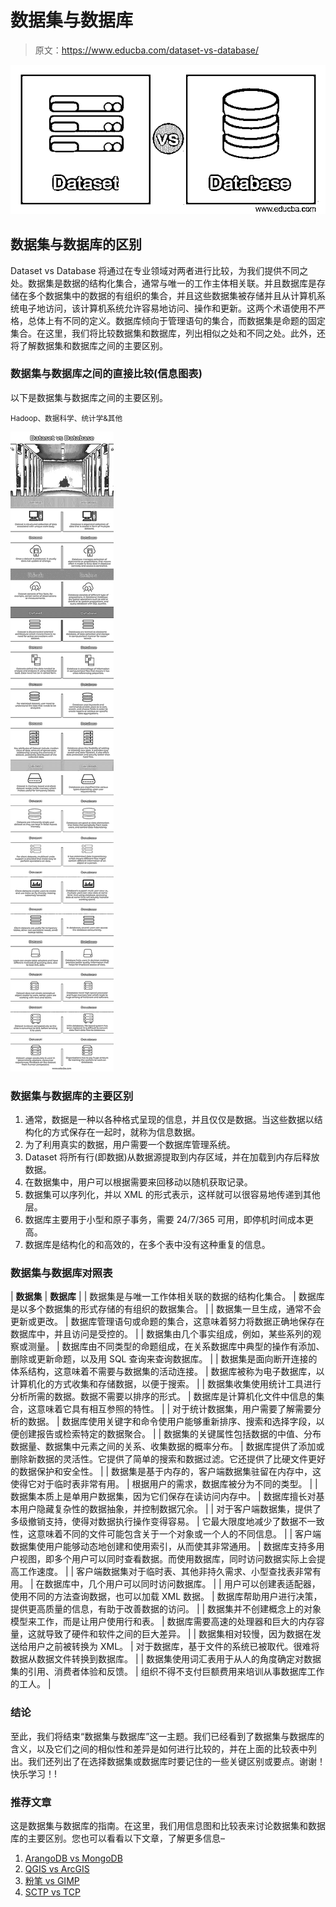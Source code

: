 # 数据集与数据库

> 原文：<https://www.educba.com/dataset-vs-database/>

![Dataset vs Database](img/5eca06d999b0eabfe547e0190bcab4e1.png)



## 数据集与数据库的区别

Dataset vs Database 将通过在专业领域对两者进行比较，为我们提供不同之处。数据集是数据的结构化集合，通常与唯一的工作主体相关联。并且数据库是存储在多个数据集中的数据的有组织的集合，并且这些数据集被存储并且从计算机系统电子地访问，该计算机系统允许容易地访问、操作和更新。这两个术语使用不严格，总体上有不同的定义。数据库倾向于管理语句的集合，而数据集是命题的固定集合。在这里，我们将比较数据集和数据库，列出相似之处和不同之处。此外，还将了解数据集和数据库之间的主要区别。

### 数据集与数据库之间的直接比较(信息图表)

以下是数据集与数据库之间的主要区别。

<small>Hadoop、数据科学、统计学&其他</small>

![Dataset-vs-Database-info](img/6ec662c54f6695f7b94a32cfa28088d7.png)



### 数据集与数据库的主要区别

1.  通常，数据是一种以各种格式呈现的信息，并且仅仅是数据。当这些数据以结构化的方式保存在一起时，就称为信息数据。
2.  为了利用真实的数据，用户需要一个数据库管理系统。
3.  Dataset 将所有行(即数据)从数据源提取到内存区域，并在加载到内存后释放数据。
4.  在数据集中，用户可以根据需要来回移动以随机获取记录。
5.  数据集可以序列化，并以 XML 的形式表示，这样就可以很容易地传递到其他层。
6.  数据库主要用于小型和原子事务，需要 24/7/365 可用，即停机时间成本更高。
7.  数据库是结构化的和高效的，在多个表中没有这种重复的信息。

### 数据集与数据库对照表

| **数据集** | **数据库** |
| 数据集是与唯一工作体相关联的数据的结构化集合。 | 数据库是以多个数据集的形式存储的有组织的数据集合。 |
| 数据集一旦生成，通常不会更新或更改。 | 数据库管理语句或命题的集合，这意味着努力将数据正确地保存在数据库中，并且访问是受控的。 |
| 数据集由几个事实组成，例如，某些系列的观察或测量。 | 数据库由不同类型的命题组成，在关系数据库中典型的操作有添加、删除或更新命题，以及用 SQL 查询来查询数据库。 |
| 数据集是面向断开连接的体系结构，这意味着不需要与数据集的活动连接。 | 数据库被称为电子数据库，以计算机化的方式收集和存储数据，以便于搜索。 |
| 数据集收集使用统计工具进行分析所需的数据。数据不需要以排序的形式。 | 数据库是计算机化文件中信息的集合，这意味着它具有相互参照的特性。 |
| 对于统计数据集，用户需要了解需要分析的数据。 | 数据库使用关键字和命令使用户能够重新排序、搜索和选择字段，以便创建报告或检索特定的数据聚合。 |
| 数据集的关键属性包括数据的中值、分布数据量、数据集中元素之间的关系、收集数据的概率分布。 | 数据库提供了添加或删除新数据的灵活性。它提供了简单的搜索和数据过滤。它还提供了比硬文件更好的数据保护和安全性。 |
| 数据集是基于内存的，客户端数据集驻留在内存中，这使得它对于临时表非常有用。 | 根据用户的需求，数据库被分为不同的类型。 |
| 数据集本质上是单用户数据集，因为它们保存在读访问内存中。 | 数据库擅长对基本用户隐藏复杂性的数据抽象，并控制数据冗余。 |
| 对于客户端数据集，提供了多级撤销支持，使得对数据执行操作变得容易。 | 它最大限度地减少了数据不一致性，这意味着不同的文件可能包含关于一个对象或一个人的不同信息。 |
| 客户端数据集使用户能够动态地创建和使用索引，从而使其非常通用。 | 数据库支持多用户视图，即多个用户可以同时查看数据。而使用数据库，同时访问数据实际上会提高工作速度。 |
| 客户端数据集对于临时表、其他非持久需求、小型查找表非常有用。 | 在数据库中，几个用户可以同时访问数据库。 |
| 用户可以创建表适配器，使用不同的方法查询数据，也可以加载 XML 数据。 | 数据库帮助用户进行决策，提供更高质量的信息，有助于改善数据的访问。 |
| 数据集并不创建概念上的对象模型来工作，而是让用户使用行和表。 | 数据库需要高速的处理器和巨大的内存容量，这就导致了硬件和软件之间的巨大差异。 |
| 数据集相对较慢，因为数据在发送给用户之前被转换为 XML。 | 对于数据库，基于文件的系统已被取代。很难将数据从数据文件转换到数据库。 |
| 数据集使用词汇表用于从人的角度确定对数据集的引用、消费者体验和反馈。 | 组织不得不支付巨额费用来培训从事数据库工作的工人。 |

### 结论

至此，我们将结束“数据集与数据库”这一主题。我们已经看到了数据集与数据库的含义，以及它们之间的相似性和差异是如何进行比较的，并在上面的比较表中列出。我们还列出了在选择数据集或数据库时要记住的一些关键区别或要点。谢谢！快乐学习！!

### 推荐文章

这是数据集与数据库的指南。在这里，我们用信息图和比较表来讨论数据集和数据库的主要区别。您也可以看看以下文章，了解更多信息–

1.  [ArangoDB vs MongoDB](https://www.educba.com/arangodb-vs-mongodb/)
2.  [QGIS vs ArcGIS](https://www.educba.com/qgis-vs-arcgis/)
3.  [粉笔 vs GIMP](https://www.educba.com/krita-vs-gimp/)
4.  [SCTP vs TCP](https://www.educba.com/sctp-vs-tcp/)





